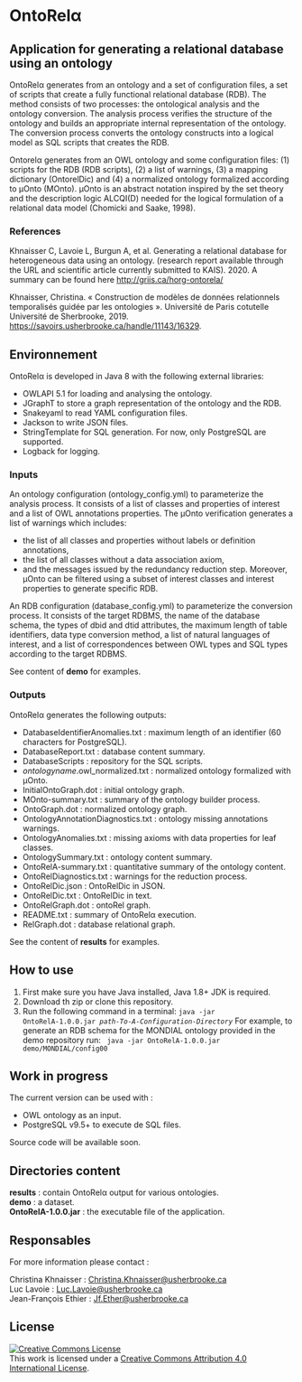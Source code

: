 # OntoRelα
## Application for generating a relational database using an ontology

OntoRelα generates from an ontology and a set of configuration files, a set of scripts that create a fully functional relational database (RDB). The method consists of two processes: the ontological analysis and the ontology conversion. The analysis process verifies the structure of the ontology and builds an appropriate internal representation of the ontology. The conversion process converts the ontology constructs into a logical model as SQL scripts that creates the RDB.

Ontorelα generates from an OWL ontology and some configuration files: (1) scripts for the RDB (RDB scripts), (2) a list of warnings, (3) a mapping dictionary (OntorelDic) and (4) a normalized ontology formalized according to μOnto (MOnto). μOnto is an abstract notation inspired by the set theory and the description logic ALCQI(D) needed for the logical formulation of a relational data model (Chomicki and Saake, 1998).
### References
Khnaisser C, Lavoie L, Burgun A, et al. Generating a relational database for heterogeneous data using an ontology. (research report available through the URL and scientific article currently submitted to KAIS). 2020. A summary can be found here http://griis.ca/horg-ontorela/

Khnaisser, Christina. « Construction de modèles de données relationnels temporalisés guidée par les ontologies ». Université de Paris cotutelle Université de Sherbrooke, 2019. https://savoirs.usherbrooke.ca/handle/11143/16329.

## Environnement
OntoRelα is developed in Java 8 with the following external libraries:
* OWLAPI 5.1 for loading and analysing the ontology.
* JGraphT to store a graph representation of the ontology and the RDB.
* Snakeyaml to read YAML configuration files.
* Jackson to write JSON files.
* StringTemplate for SQL generation. For now, only PostgreSQL are supported.
* Logback for logging.

### Inputs
An ontology configuration (ontology_config.yml) to parameterize the analysis process. It consists of a list of classes and properties of interest and a list of OWL annotations properties.
The μOnto verification generates a list of warnings which includes:
* the list of all classes and properties without labels or definition annotations,
* the list of all classes without a data association axiom,
* and the messages issued by the redundancy reduction step. Moreover,
μOnto can be filtered using a subset of interest classes and interest properties to generate specific RDB.

An RDB configuration (database_config.yml) to parameterize the conversion process. It consists of the target RDBMS, the name of the database schema, the types of dbid and dtid attributes, the maximum length of table identifiers, data type conversion method, a list of natural languages of interest, and a list of correspondences between OWL types and SQL types according to the target RDBMS.

See content of __demo__ for examples.

### Outputs
OntoRelα generates the following outputs:
* DatabaseIdentifierAnomalies.txt : maximum length of an identifier (60 characters for PostgreSQL).
* DatabaseReport.txt : database content summary.
* DatabaseScripts : repository for the SQL scripts.
* *ontologyname*.owl_normalized.txt : normalized ontology formalized with μOnto.
* InitialOntoGraph.dot : initial ontology graph.
* MOnto-summary.txt : summary of the ontology builder process.
* OntoGraph.dot : normalized ontology graph.
* OntologyAnnotationDiagnostics.txt : ontology missing annotations warnings.
* OntologyAnomalies.txt : missing axioms with data properties for leaf classes.
* OntologySummary.txt : ontology content summary.
* OntoRelA-summary.txt : quantitative summary of the ontology content.
* OntoRelDiagnostics.txt : warnings for the reduction process.
* OntoRelDic.json : OntoRelDic in JSON.
* OntoRelDic.txt :  OntoRelDic in text.
* OntoRelGraph.dot : ontoRel graph.
* README.txt : summary of OntoRelα execution.
* RelGraph.dot : database relational graph.

See the content of __results__ for examples.

## How to use
1. First make sure you have Java installed, Java 1.8+ JDK is required.
2. Download th zip or clone this repository.
3. Run the following command in a terminal: 
<code>java -jar OntoRelA-1.0.0.jar *path-To-A-Configuration-Directory*</code>
For example, to generate an RDB schema for the MONDIAL ontology provided in the demo repository run:
<code> java -jar OntoRelA-1.0.0.jar demo/MONDIAL/config00 </code>

## Work in progress
The current version can be used with :
* OWL ontology as an input.
* PostgreSQL v9.5+ to execute de SQL files.

Source code will be available soon.

## Directories content
__results__ : contain OntoRelα output for various ontologies. <br>
__demo__ : a dataset. <br>
__OntoRelA-1.0.0.jar__ : the executable file of the application.

## Responsables
For more information please contact :

Christina Khnaisser : Christina.Khnaisser@usherbrooke.ca <br>
Luc Lavoie : Luc.Lavoie@usherbrooke.ca <br>
Jean-François Ethier : Jf.Ether@usherbrooke.ca

## License
<a rel="license" href="http://creativecommons.org/licenses/by/4.0/"><img alt="Creative Commons License" style="border-width:0" src="https://i.creativecommons.org/l/by/4.0/88x31.png" /></a><br />This work is licensed under a <a rel="license" href="http://creativecommons.org/licenses/by/4.0/">Creative Commons Attribution 4.0 International License</a>.
